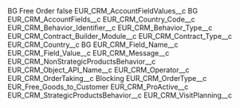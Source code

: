 <?xml version="1.0" encoding="UTF-8"?>
<CustomMetadata xmlns="http://soap.sforce.com/2006/04/metadata" xmlns:xsi="http://www.w3.org/2001/XMLSchema-instance" xmlns:xsd="http://www.w3.org/2001/XMLSchema">
    <label>BG Free Order</label>
    <protected>false</protected>
    <values>
        <field>EUR_CRM_AccountFieldValues__c</field>
        <value xsi:type="xsd:string">BG</value>
    </values>
    <values>
        <field>EUR_CRM_AccountFields__c</field>
        <value xsi:type="xsd:string">EUR_CRM_Country_Code__c</value>
    </values>
    <values>
        <field>EUR_CRM_Behavior_Identifier__c</field>
        <value xsi:nil="true"/>
    </values>
    <values>
        <field>EUR_CRM_Behavior_Type__c</field>
        <value xsi:nil="true"/>
    </values>
    <values>
        <field>EUR_CRM_Contract_Builder_Module__c</field>
        <value xsi:nil="true"/>
    </values>
    <values>
        <field>EUR_CRM_Contract_Type__c</field>
        <value xsi:nil="true"/>
    </values>
    <values>
        <field>EUR_CRM_Country__c</field>
        <value xsi:type="xsd:string">BG</value>
    </values>
    <values>
        <field>EUR_CRM_Field_Name__c</field>
        <value xsi:nil="true"/>
    </values>
    <values>
        <field>EUR_CRM_Field_Value__c</field>
        <value xsi:nil="true"/>
    </values>
    <values>
        <field>EUR_CRM_Message__c</field>
        <value xsi:nil="true"/>
    </values>
    <values>
        <field>EUR_CRM_NonStrategicProductsBehavior__c</field>
        <value xsi:nil="true"/>
    </values>
    <values>
        <field>EUR_CRM_Object_API_Name__c</field>
        <value xsi:nil="true"/>
    </values>
    <values>
        <field>EUR_CRM_Operator__c</field>
        <value xsi:nil="true"/>
    </values>
    <values>
        <field>EUR_CRM_OrderTaking__c</field>
        <value xsi:type="xsd:string">Blocking</value>
    </values>
    <values>
        <field>EUR_CRM_OrderType__c</field>
        <value xsi:type="xsd:string">EUR_Free_Goods_to_Customer</value>
    </values>
    <values>
        <field>EUR_CRM_ProActive__c</field>
        <value xsi:nil="true"/>
    </values>
    <values>
        <field>EUR_CRM_StrategicProductsBehavior__c</field>
        <value xsi:nil="true"/>
    </values>
    <values>
        <field>EUR_CRM_VisitPlanning__c</field>
        <value xsi:nil="true"/>
    </values>
</CustomMetadata>
